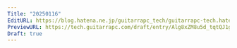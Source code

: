 ```yaml
---
Title: "20250116"
EditURL: https://blog.hatena.ne.jp/guitarrapc_tech/guitarrapc-tech.hatenablog.com/atom/entry/6802418398320422256
PreviewURL: https://tech.guitarrapc.com/draft/entry/Alg8xZM8u5d_tqtQJ1gPd1gbHT8
Draft: true
---
```


